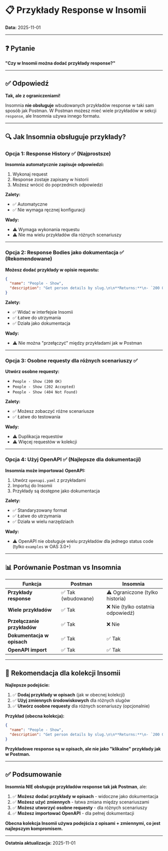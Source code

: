 # 📋 Przykłady Response w Insomii

**Data:** 2025-11-01

---

## ❓ Pytanie

**"Czy w Insomii można dodać przykłady response?"**

---

## ✅ Odpowiedź

**Tak, ale z ograniczeniami!**

Insomnia **nie obsługuje** wbudowanych przykładów response w taki sam sposób jak Postman. W Postman możesz mieć wiele przykładów w sekcji `response`, ale Insomnia używa innego formatu.

---

## 🔍 Jak Insomnia obsługuje przykłady?

### **Opcja 1: Response History** ✅ (Najprostsze)

**Insomnia automatycznie zapisuje odpowiedzi:**
1. Wykonaj request
2. Response zostaje zapisany w historii
3. Możesz wrócić do poprzednich odpowiedzi

**Zalety:**
- ✅ Automatyczne
- ✅ Nie wymaga ręcznej konfiguracji

**Wady:**
- ⚠️ Wymaga wykonania requestu
- ⚠️ Nie ma wielu przykładów dla różnych scenariuszy

---

### **Opcja 2: Response Bodies jako dokumentacja** ✅ (Rekomendowane)

**Możesz dodać przykłady w opisie requestu:**

```json
{
  "name": "People - Show",
  "description": "Get person details by slug.\n\n**Returns:**\n- `200 OK` - Person exists\n- `202 Accepted` - Person missing, feature flag enabled\n\n**Example Response (200 OK):**\n```json\n{\n  \"id\": 123,\n  \"slug\": \"christopher-nolan\",\n  \"name\": \"Christopher Nolan\"\n}\n```"
}
```

**Zalety:**
- ✅ Widać w interfejsie Insomii
- ✅ Łatwe do utrzymania
- ✅ Działa jako dokumentacja

**Wady:**
- ⚠️ Nie można "przełączyć" między przykładami jak w Postman

---

### **Opcja 3: Osobne requesty dla różnych scenariuszy** ✅

**Utwórz osobne requesty:**
- `People - Show (200 OK)`
- `People - Show (202 Accepted)`
- `People - Show (404 Not Found)`

**Zalety:**
- ✅ Możesz zobaczyć różne scenariusze
- ✅ Łatwe do testowania

**Wady:**
- ⚠️ Duplikacja requestów
- ⚠️ Więcej requestów w kolekcji

---

### **Opcja 4: Użyj OpenAPI** ✅ (Najlepsze dla dokumentacji)

**Insomnia może importować OpenAPI:**
1. Utwórz `openapi.yaml` z przykładami
2. Importuj do Insomii
3. Przykłady są dostępne jako dokumentacja

**Zalety:**
- ✅ Standaryzowany format
- ✅ Łatwe do utrzymania
- ✅ Działa w wielu narzędziach

**Wady:**
- ⚠️ OpenAPI nie obsługuje wielu przykładów dla jednego status code (tylko `examples` w OAS 3.0+)

---

## 📊 Porównanie Postman vs Insomnia

| Funkcja | Postman | Insomnia |
|---------|---------|----------|
| **Przykłady response** | ✅ Tak (wbudowane) | ⚠️ Ograniczone (tylko historia) |
| **Wiele przykładów** | ✅ Tak | ❌ Nie (tylko ostatnia odpowiedź) |
| **Przełączanie przykładów** | ✅ Tak | ❌ Nie |
| **Dokumentacja w opisach** | ✅ Tak | ✅ Tak |
| **OpenAPI import** | ✅ Tak | ✅ Tak |

---

## 🎯 Rekomendacja dla kolekcji Insomii

**Najlepsze podejście:**

1. ✅ **Dodaj przykłady w opisach** (jak w obecnej kolekcji)
2. ✅ **Użyj zmiennych środowiskowych** dla różnych slugów
3. ✅ **Utwórz osobne requesty** dla różnych scenariuszy (opcjonalnie)

**Przykład (obecna kolekcja):**

```json
{
  "name": "People - Show",
  "description": "Get person details by slug.\n\n**Returns:**\n- `200 OK` - Person exists\n- `202 Accepted` - Person missing, feature flag enabled\n- `404 Not Found` - Person missing, feature flag disabled"
}
```

**Przykładowe response są w opisach, ale nie jako "klikalne" przykłady jak w Postman.**

---

## ✅ Podsumowanie

**Insomnia NIE obsługuje przykładów response tak jak Postman**, ale:

1. ✅ **Możesz dodać przykłady w opisach** - widoczne jako dokumentacja
2. ✅ **Możesz użyć zmiennych** - łatwa zmiana między scenariuszami
3. ✅ **Możesz utworzyć osobne requesty** - dla różnych scenariuszy
4. ✅ **Możesz importować OpenAPI** - dla pełnej dokumentacji

**Obecna kolekcja Insomii używa podejścia z opisami + zmiennymi, co jest najlepszym kompromisem.**

---

**Ostatnia aktualizacja:** 2025-11-01

